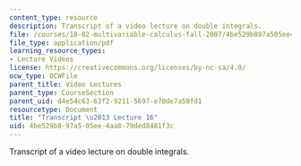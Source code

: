 ```yaml
---
content_type: resource
description: Transcript of a video lecture on double integrals.
file: /courses/18-02-multivariable-calculus-fall-2007/4be529b897a505ee4aa879ded8481f3c_18_022007L16.pdf
file_type: application/pdf
learning_resource_types:
- Lecture Videos
license: https://creativecommons.org/licenses/by-nc-sa/4.0/
ocw_type: OCWFile
parent_title: Video Lectures
parent_type: CourseSection
parent_uid: d4e54c63-63f2-9211-5697-e70de7a59fd1
resourcetype: Document
title: "Transcript \u2013 Lecture 16"
uid: 4be529b8-97a5-05ee-4aa8-79ded8481f3c
---
```

Transcript of a video lecture on double integrals.
